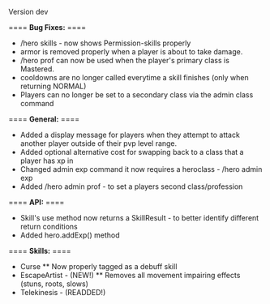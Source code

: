 Version dev

==== **Bug Fixes:** ====

* /hero skills - now shows Permission-skills properly
* armor is removed properly when a player is about to take damage.
* /hero prof <path> can now be used when the player's primary class is Mastered.
* cooldowns are no longer called everytime a skill finishes (only when returning NORMAL)
* Players can no longer be set to a secondary class via the admin class command

==== **General:** ====

* Added a display message for players when they attempt to attack another player outside of their pvp level range.
* Added optional alternative cost for swapping back to a class that a player has xp in
* Changed admin exp command it now requires a heroclass - /hero admin exp <player> <class> <amount>
* Added /hero admin prof - to set a players second class/profession

==== **API:** ====

* Skill's use method now returns a SkillResult - to better identify different return conditions
* Added hero.addExp() method

==== **Skills:** ====

* Curse
** Now properly tagged as a debuff skill
* EscapeArtist - (NEW!)
** Removes all movement impairing effects (stuns, roots, slows)
* Telekinesis - (READDED!)
